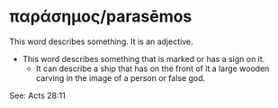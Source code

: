 # παράσημος/parasēmos
This word describes something. It is an adjective.
* This word describes something that is marked or has a sign on it.
    * It can describe a ship that has on the front of it a large wooden carving in the image of a person or false god.

See: Acts 28:11
